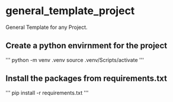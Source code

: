 # general_template_project
General Template for any Project.

## Create a python envirnment for the project

'''
    python -m venv .venv
    source .venv/Scripts/activate
'''

## Install the packages from requirements.txt

'''
    pip install -r requirements.txt
'''




